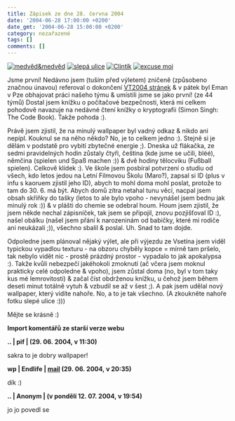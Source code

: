 ```yaml
---
title: Zápisek ze dne 28. června 2004
date: '2004-06-28 17:00:00 +0200'
date_gmt: '2004-06-28 15:00:00 +0200'
category: nezařazené
tags: []
comments: []
---
```

<div >  <a href="/assets/migrated/old-images/medvedamedved.jpg"><img alt="medvěd&amp;medvěd" src="/assets/migrated/old-images/medvedamedved.jpg"></a>  <a href="/assets/migrated/old-images/slepa.jpg"><img alt="slepá ulice" src="/assets/migrated/old-images/slepa.jpg"></a>  <a href="/assets/migrated/old-images/clintik.jpg"><img alt="Clintík" src="/assets/migrated/old-images/clintik.jpg"></a>  <a href="/assets/migrated/old-images/excusemoi.jpg"><img alt="excuse moi" src="/assets/migrated/old-images/excusemoi.jpg"></a>  </div>
<p>Jsme první! Nedávno jsem (tuším před výletem) zničeně (způsobeno značnou únavou) referoval o dokončení  <a href="https://www.vt2004.wz.cz">VT2004 stránek</a> &amp; v pátek byl Eman v Pze obhajovat práci našeho týmu  &amp; umístili jsme se jako první! (ze 44 týmů) Dostal jsem knížku o počítačové bezpečnosti, která mi celkem  pohodově navazuje na nedávné čtení knížky o kryptografii (Simon Singh: The Code Book). Takže pohoda :).</p>
<p>Právě jsem zjistil, že na minulý wallpaper byl vadný odkaz &amp; nikdo ani nepípl. Kouknul se na něho někdo?  No, je to celkem jedno :). Stejně si je dělám v podstatě pro vybití zbytečné energie ;). Dneska už flákačka,  ze sedmi pravidelných hodin zůstaly čtyři, čeština (kde jsme se učili, bléé), němčina (spielen und Spaß machen :))  &amp; dvě hodiny tělocviku (Fußball spielen). Celkově klídek :). Ve škole jsem posbíral potvrzení o studiu od všech,  kdo letos jedou na Letní Filmovou Školu (Maro?), zapsal si ID (plus v infu s kaoruem zjistil jeho ID), abych to mohl  doma mohl poslat, protože to tam do  30.&nbsp;6. má být. Abych domů zítra netahal tunu věcí, nacpal jsem obsah skříňky do tašky (letos to ale bylo vpoho  - nevynášel jsem bednu jak minulý rok :)) &amp; v plášti do chemie se odebral houm. Houm jsem zjistil, že jsem  někde nechal zápisníček, tak jsem se připojil, znovu pozjišťoval ID :), našel obálku (našel jsem přání k narozeninám  od babičky, které mi rodiče ani neukázali ;)), všechno sbalil &amp; poslal. Uh. Snad to tam dojde.</p>
<p>Odpoledne jsem plánoval nějaký výlet, ale při výjezdu ze Vsetína jsem viděl typickou vypadlou texturu - na obzoru  chyběly kopce = mírně tam pršelo, tak nebylo vidět nic - prostě prázdný prostor - vypadalo to jak apokalypsa :).  Takže kvůli nebezpečí jakéhokoli zmoknutí (ač včera jsem moknul prakticky celé odpoledne &amp; vpoho),  jsem zůstal doma (no, byl v tom taky kus mé lemrovitosti) &amp; začal číst obdrženou knížku, u čehož jsem během deseti  minut totálně vytuh &amp; vzbudil se až v šest ;). A pak jsem udělal nový wallpaper, který vidíte nahoře. No,  a to je tak všechno. (A zkoukněte nahoře fotku slepé ulice :)))</p>
<p>Mějte se krásně :)</p>
<div class="import-komentaru">
<p><strong>Import komentářů ze starší verze webu</strong></p>
<div class="comment">
<p style="font-weight:bold"><span class="compredmet">..</span> | <span class="comname">pif</span> | (29.&nbsp;06.&nbsp;2004,&nbsp;v&nbsp;11:30)</p>
<p>sakra to je dobry wallpaper! </p>
</div>
<div class="comment">
<p style="font-weight:bold"><span class="compredmet">wp</span> | <span class="comname">Endlife</span> |  <a href="mailto:jan.martinek@post.cz">mail</a> (29.&nbsp;06.&nbsp;2004,&nbsp;v&nbsp;20:35)</p>
<p>dík :) </p>
</div>
<div class="comment">
<p style="font-weight:bold"><span class="compredmet">..</span> | <span class="comname">Anonym</span> | (v&nbsp;pondělí&nbsp;12.&nbsp;07.&nbsp;2004,&nbsp;v&nbsp;19:54)</p>
<p>jo jo povedl se </p>
</div>
</div>
